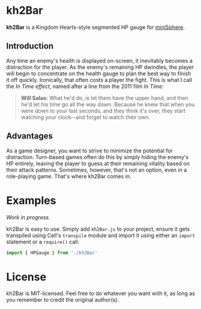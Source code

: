 kh2Bar
======

**kh2Bar** is a Kingdom Hearts-style segmented HP gauge for
[miniSphere](https://github.com/fatcerberus/minisphere).

Introduction
------------

Any time an enemy's health is displayed on-screen, it inevitably becomes a
distraction for the player.  As the enemy's remaining HP dwindles, the player
will begin to concentrate on the health gauge to plan the best way to finish it
off quickly.  Ironically, that often costs a player the fight.  This is what I
call the *In Time effect*, named after a line from the 2011 film *In Time*:

> **Will Salas:** What he'd do, is let them have the upper hand, and then he'd
> let his time go all the way down.  Because he knew that when you were down to
> your last seconds, and they think it's over, they start watching your
> clock--and forget to watch their own.

Advantages
----------

As a game designer, you want to strive to minimize the potential for
distraction.  Turn-based games often do this by simply hiding the enemy's HP
entirely, leaving the player to guess at their remaining vitality based on
their attack patterns.  Sometimes, however, that's not an option, even in a
role-playing game.  That's where kh2Bar comes in.


Examples
========

*Work in progress.*

kh2Bar is easy to use.  Simply add `kh2Bar.js` to your project, ensure it gets
transpiled using Cell's `transpile` module and import it using either an
`import` statement or a `require()` call:

```js
import { HPGauge } from './kh2Bar'
```


License
=======

kh2Bar is MIT-licensed.  Feel free to do whatever you want with it, as long as
you remember to credit the original author(s).
